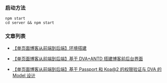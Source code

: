 ### 启动方法
```
npm start
cd server && npm start
```

### 文章列表 

- [【单页面博客从前端到后端】环境搭建](https://github.com/whistleyz/full-stack-blog-doc/blob/master/doc/1.%20Environment.md)

- [【单页面博客从前端到后端】基于 DVA+ANTD 搭建博客前后台界面](https://github.com/whistleyz/full-stack-blog-doc/tree/master/doc)

- [【单页面博客从前端到后端】基于 Passport 和 Koa@2 的权限验证与 DVA 的 Model 设计](https://github.com/whistleyz/full-stack-blog-doc/blob/master/doc/3.%20koa%20%2B%20passport%20%3D%20auth.md)